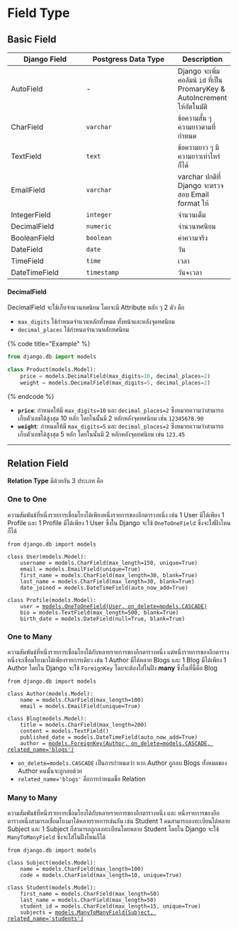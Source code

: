 # Field Type

## Basic Field

<table><thead><tr><th width="155">Django Field</th><th width="193">Postgress Data Type</th><th>Description</th></tr></thead><tbody><tr><td>AutoField</td><td>-</td><td>Django จะเพิ่มคอลัมน์ <code>id</code> ที่เป็น PromaryKey &#x26; AutoIncrement ให้อัตโนมัติ </td></tr><tr><td>CharField</td><td><code>varchar</code></td><td>ข้อความสั้น ๆ ความยาวตามที่กำหนด</td></tr><tr><td>TextField</td><td><code>text</code></td><td>ข้อความยาว ๆ มีความยาวเท่าไหร่ก็ได้</td></tr><tr><td>EmailField</td><td><code>varchar</code></td><td>varchar ปกติที่ Django จะตรวจสอบ Email format ให้ </td></tr><tr><td>IntegerField</td><td><code>integer</code></td><td>จำนวนเต็ม</td></tr><tr><td>DecimalField</td><td><code>numeric</code></td><td>จำนวนทศนิยม</td></tr><tr><td>BooleanField</td><td><code>boolean</code></td><td>ค่าความจริง</td></tr><tr><td>DateField</td><td><code>date</code></td><td>วัน</td></tr><tr><td>TimeField</td><td><code>time</code></td><td>เวลา</td></tr><tr><td>DateTimeField</td><td><code>timestamp</code></td><td>วัน+เวลา</td></tr></tbody></table>

#### DecimalField

DecimalField จะใช้เก็บจำนวนทศนิยม โดยจะมี Attribute หลัก ๆ 2 ตัว ตือ

* `max_digits` ใช้กำหนดจำนวนหลักทั้งหมด ทั้งหน้าและหลังจุดทศนิยม
* `decimal_places` ใช้กำหนดจำนวนหลักทศนิยม

{% code title="Example" %}
```python
from django.db import models

class Product(models.Model):
    price = models.DecimalField(max_digits=10, decimal_places=2)
    weight = models.DecimalField(max_digits=5, decimal_places=2)
```
{% endcode %}

* **`price`**: กำหนดให้มี `max_digits=10` และ `decimal_places=2` ซึ่งหมายความว่าสามารถเก็บตัวเลขได้สูงสุด 10 หลัก โดยในนั้นมี 2 หลักหลังจุดทศนิยม เช่น `12345678.90`
* **`weight`**: กำหนดให้มี `max_digits=5` และ `decimal_places=2` ซึ่งหมายความว่าสามารถเก็บตัวเลขได้สูงสุด 5 หลัก โดยในนั้นมี 2 หลักหลังจุดทศนิยม เช่น `123.45`

***

## Relation Field

**Relation Type** มีด้วยกัน 3 ประเภท คือ

### One to One

ความสัมพันธ์ที่หนึ่งรายการเชื่อมโยงได้เพียงหนึ่งรายการของอีกตารางหนึ่ง เช่น 1 User มีได้เพียง 1 Profile และ 1 Profile มีได้เพียง 1 User ซึ่งใน Django จะใช้ `OneToOneField` ซึ่งจะใส่ฝั่งไหนก็ได้

<pre class="language-python"><code class="lang-python">from django.db import models

class User(models.Model):
    username = models.CharField(max_length=150, unique=True)
    email = models.EmailField(unique=True)
    first_name = models.CharField(max_length=30, blank=True)
    last_name = models.CharField(max_length=30, blank=True)
    date_joined = models.DateTimeField(auto_now_add=True)

class Profile(models.Model):
    user = <a data-footnote-ref href="#user-content-fn-1">models.OneToOneField(User, on_delete=models.CASCADE)</a>
    bio = models.TextField(max_length=500, blank=True)
    birth_date = models.DateField(null=True, blank=True)
</code></pre>

### One to Many

ความสัมพันธ์ที่หนึ่งรายการเชื่อมโยงได้กับหลายรายการของอีกตารางหนึ่ง แต่หนึ่งรายการของอีกตารางหนึ่งจะเชื่อมโยงมาได้เพียงรายการเดียว เช่น 1 Author มีได้หลาย Blogs และ 1 Blog มีได้เพียง 1 Author โดยใน Django จะใช้ `ForeignKey` โดยจะต้องใส่ในฝั่ง **many** ซึ่งในที่นี้คือ Blog

<pre class="language-python"><code class="lang-python">from django.db import models

class Author(models.Model):
    name = models.CharField(max_length=100)
    email = models.EmailField(unique=True)

class Blog(models.Model):
    title = models.CharField(max_length=200)
    content = models.TextField()
    published_date = models.DateTimeField(auto_now_add=True)
    author = <a data-footnote-ref href="#user-content-fn-2">models.ForeignKey(Author, on_delete=models.CASCADE, related_name='blogs')</a>
</code></pre>

* `on_delete=models.CASCADE` เป็นการกำหนดว่า หาก Author ถูกลบ Blogs ทั้งหมดของ Author คนนั้นจะถูกลบด้วย
* `related_name='blogs'` คือการกำหนดชื่อ Relation&#x20;

### Many to Many

ความสัมพันธ์ที่หนึ่งรายการเชื่อมโยงได้กับหลายรายการของอีกตารางหนึ่ง และ หนึ่งรายการของอีกตารางหนึ่งสามารถเชื่อมโยงมาได้หลายรายการเช่นกัน เช่น Student 1 คนสามารถลงทะเบียนได้หลาย Subject และ 1 Subject ก็สามารถถูกลงทะเบียนโดยหลาย Student โดยใน Django จะใช้ `ManyToManyField` ซึ่งจะใส่ในฝั่งไหนก็ได้

<pre class="language-python"><code class="lang-python">from django.db import models

class Subject(models.Model):
    name = models.CharField(max_length=100)
    code = models.CharField(max_length=10, unique=True)

class Student(models.Model):
    first_name = models.CharField(max_length=50)
    last_name = models.CharField(max_length=50)
    student_id = models.CharField(max_length=15, unique=True)
    subjects = <a data-footnote-ref href="#user-content-fn-3">models.ManyToManyField(Subject, related_name='students')</a>
</code></pre>



[^1]: this is one to one relation.

[^2]: this is one to many relation.

[^3]: this is many to many relation.
